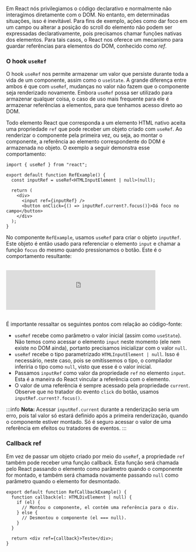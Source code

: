 Em React nós privilegiamos o código declarativo e normalmente não interagimos diretamente com o DOM.
No entanto, em determinadas situações, isso é inevitável.
Para fins de exemplo, ações como dar foco em um campo ou alterar a posição do scroll do elemento não podem ser expressadas declarativamente, pois precisamos chamar funções nativas dos elementos.
Para tais casos, o React nos oferece um mecanismo para guardar referências para elementos do DOM, conhecido como _ref_.

### O hook `useRef`

O hook `useRef` nos permite armazenar um valor que persiste durante toda a vida de um componente, assim como o `useState`.
A grande diferença entre ambos é que com `useRef`, mudanças no valor não fazem que o componente seja renderizado novamente.
Embora `useRef` possa ser utilizado para armazenar qualquer coisa, o caso de uso mais frequente para ele é armazenar referências a elementos, para que tenhamos acesso direto ao DOM.

Todo elemento React que corresponda a um elemento HTML nativo aceita uma propriedade `ref` que pode receber um objeto criado com `useRef`.
Ao renderizar o componente pela primeira vez, ou seja, ao montar o componente, a referência ao elemento correspondente do DOM é armazenada no objeto.
O exemplo a seguir demonstra esse comportamento:

```tsx
import { useRef } from "react";

export default function RefExample() {
  const inputRef = useRef<HTMLInputElement | null>(null);

  return (
    <div>
      <input ref={inputRef} />
      <button onClick={() => inputRef.current?.focus()}>Dá foco no campo</button>
    </div>
  );
}
```

No componente `RefExample`, usamos `useRef` para criar o objeto `inputRef`.
Este objeto é então usado para referenciar o elemento `input` e chamar a função `focus` do mesmo quando pressionamos o botão.
Este é o comportamento resultante:

<iframe src="https://cralmg-react-useref.stackblitz.io" style="border:4px solid #ddd; width:400px; height:100px; margin: 1rem 0"></iframe>

É importante ressaltar os seguintes pontos com relação ao código-fonte:

- `useRef` recebe como parâmetro o valor inicial (assim como `useState`).
  Não temos como acessar o elemento `input` neste momento (ele nem existe no DOM ainda), portanto precisamos inicializar com o valor `null`.
- `useRef` recebe o tipo parametrizado `HTMLInputElement | null`.
  Isso é necessário, neste caso, pois se omitíssemos o tipo, o compilador inferiria o tipo como `null`, visto que esse é o valor inicial.
- Passamos `inputRef` como valor da propriedade `ref` no elemento `input`.
  Esta é a maneira do React vincular a referência com o elemento.
- O valor de uma referência é sempre acessado pela propriedade `current`.
  Observe que no tratador do evento `click` do botão, usamos `inputRef.current?.focus()`.

:::info
**Nota:** Acessar `inputRef.current` durante a renderização seria um erro, pois tal valor só estará definido após a primeira renderização, quando o componente estiver montado.
Só é seguro acessar o valor de uma referência em efeitos ou tratadores de eventos.
:::

### Callback ref

Em vez de passar um objeto criado por meio do `useRef`, a propriedade `ref` também pode receber uma função callback.
Esta função será chamada pelo React passando o elemento como parâmetro quando o componente for montado, e também será chamada novamente passando `null` como parâmetro quando o elemento for desmontado.

```tsx
export default function RefCallbackExample() {
  function callback(el: HTMLDivElement | null) {
    if (el) {
      // Montou o componente, el contém uma referência para o div.
    } else {
      // Desmontou o componente (el === null).
    }
  }

  return <div ref={callback}>Teste</div>;
}
```
